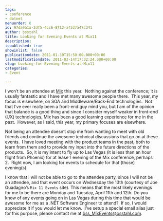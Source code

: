 ```yaml
---
tags:
- conference
- dotnet
menuorder: 0
id: 97da9a1a-2df5-4cc6-8712-a4537a47c341
author: bsstahl
title: Looking for Evening Events at Mix11
description: 
ispublished: true
showinlist: false
publicationdate: 2011-01-30T15:50:00.000+00:00
lastmodificationdate: 2011-03-14T17:32:24.000+00:00
slug: Looking-for-Evening-Events-at-Mix11
categories:
- Event

---
```

I won’t be an attendee at [Mix](http://www.visitmix.com/) this year.  Nothing against the conference; it is usually fantastic and I have met many awesome people there.  This year, my focus is elsewhere, on SOA and Middleware/Back-End technologies.  Not that I’ve ever really been a front-end guy mind you, but I am of the opinion that balance is a good thing and since I consider myself weaker in front-end (UX) technologies, Mix has been a good learning experience for me in the past.  However, as I said, this year, my primary focuses are elsewhere.

Not being an attendee doesn’t stop me from wanting to meet with old friends and continue the awesome technical discussions that go on at these events.  I have loved meeting with the product teams in the past, both to learn from them and to provide my input into the future directions of the products.  So, it is my intent to fly up to Las Vegas (it is less than an hour flight from Phoenix) for at lease 1 evening of the Mix conference, perhaps 2.  Right now, I am looking for events to schedule for that (those) evening(s).

I know that I will not be able to go to the attendee party, since I will not be an attendee, and that event occurs on Wednesday the 13th (courtesy of Joe Guadagno’s `Mix 11 Events` site). This means that the most likely evenings for me to be there are Monday and Tuesday, April 11th and 12th. Do you know of any events going on in Las Vegas during this time that would be awesome for me as a .NET Software Engineer to attend?  If so, I would appreciate it if you would let me know.  I’ve setup a special email alias just for this purpose, please contact me at [bss\_MixEvents@bsstahl.com](mailto:bss_MixEvents@bsstahl.com).

